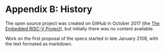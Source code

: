 # Appendix B: History

The open source project was created on GitHub in October 2017 (the [The Embedded RISC-V Project](https://github.com/emb-riscv)), 
but initially there was no content available.

Work on the first proposal of the specs started in late January 2108, with the text formated as markdown.
